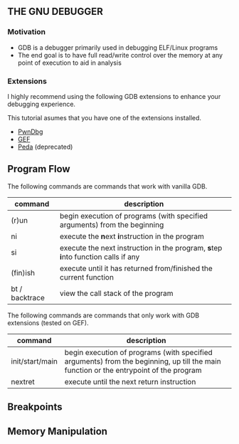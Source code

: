 ## THE GNU DEBUGGER

### Motivation

- GDB is a debugger primarily used in debugging ELF/Linux programs
- The end goal is to have full read/write control over the memory at any point of execution to aid in analysis

### Extensions

I highly recommend using the following GDB extensions to enhance your debugging experience.

This tutorial asumes that you have one of the extensions installed.

- [PwnDbg](https://github.com/pwndbg/pwndbg)
- [GEF](https://github.com/bata24/gef)
- [Peda](https://github.com/longld/peda) (deprecated)

## Program Flow

The following commands are commands that work with vanilla GDB.

| command | description |
| --- | --- |
| (r)un <args> | begin execution of programs (with specified arguments) from the beginning |
| ni | execute the **n**ext **i**nstruction in the program |
| si | execute the next instruction in the program, **s**tep **i**nto function calls if any |
| (fin)ish | execute until it has returned from/finished the current function |
| bt / backtrace | view the call stack of the program |


The following commands are commands that only work with GDB extensions (tested on GEF).

| command | description |
| --- | --- |
| init/start/main <args> | begin execution of programs (with specified arguments) from the beginning, up till the main function or the entrypoint of the program |
| nextret | execute until the next return instruction |


## Breakpoints

## Memory Manipulation
